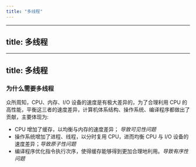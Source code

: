 ```yaml
---
title: "多线程"
---
```

---
title: 多线程
---
---
title: 多线程
---
### 为什么需要多线程
众所周知，CPU、内存、I/O 设备的速度是有极大差异的，为了合理利用 CPU 的高性能，平衡这三者的速度差异，计算机体系结构、操作系统、编译程序都做出了贡献，主要体现为:
- CPU 增加了缓存，以均衡与内存的速度差异； *导致可见性问题*
- 操作系统增加了进程、线程，以分时复用 CPU，进而均衡 CPU 与 I/O 设备的速度差异；*导致原子性问题*
- 编译程序优化指令执行次序，使得缓存能够得到更加合理地利用。*导致有序性问题*
